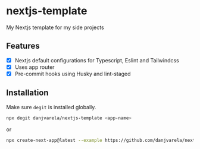 # nextjs-template

My Nextjs template for my side projects

## Features

- [x] Nextjs default configurations for Typescript, Eslint and Tailwindcss
- [x] Uses app router
- [x] Pre-commit hooks using Husky and lint-staged

## Installation

Make sure `degit` is installed globally.

```sh
npx degit danjvarela/nextjs-template <app-name>
```

or

```sh
npx create-next-app@latest --example https://github.com/danjvarela/nextjs-template <app-name>
```
